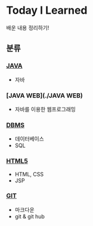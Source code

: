 # Today I Learned

배운 내용 정리하기!



## 분류

### [JAVA](./Java)

* 자바 

### [JAVA WEB](./JAVA WEB)

* 자바를 이용한 웹프로그래밍

### [DBMS](./DBMS)

* 데이터베이스
* SQL

### [HTML5](./HTML5)

* HTML, CSS
* JSP

### [GIT](./Git)

* 마크다운
* git & git hub

